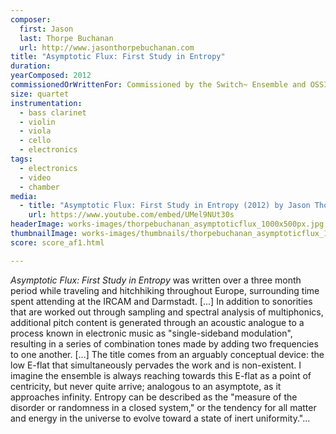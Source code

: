 ```yaml
---
composer:
  first: Jason
  last: Thorpe Buchanan
  url: http://www.jasonthorpebuchanan.com
title: "Asymptotic Flux: First Study in Entropy"
duration:
yearComposed: 2012
commissionedOrWrittenFor: Commissioned by the Switch~ Ensemble and OSSIA
size: quartet
instrumentation:
  - bass clarinet
  - violin
  - viola
  - cello
  - electronics
tags:
  - electronics
  - video
  - chamber
media:
  - title: "Asymptotic Flux: First Study in Entropy (2012) by Jason Thorpe Buchanan"
    url: https://www.youtube.com/embed/UMel9NUt30s
headerImage: works-images/thorpebuchanan_asymptoticflux_1000x500px.jpg
thumbnailImage: works-images/thumbnails/thorpebuchanan_asymptoticflux_1000x500px.jpg
score: score_af1.html

---
```

<em>Asymptotic Flux: First Study in Entropy</em> was written over a three month period while traveling and hitchhiking throughout Europe, surrounding time spent attending at the IRCAM and Darmstadt. [...] In addition to sonorities that are worked out through sampling and spectral analysis of multiphonics, additional pitch content is generated through an acoustic analogue to a process known in electronic music as "single-sideband modulation", resulting in a series of combination tones made by adding two frequencies to one another. [...] The title comes from an arguably conceptual device: the low E-flat that simultaneously pervades the work and is non-existent. I imagine the ensemble is always reaching towards this E-flat as a point of centricity, but never quite arrive; analogous to an asymptote, as it approaches infinity. Entropy can be described as the "measure of the disorder or randomness in a closed system," or the tendency for all matter and energy in the universe to evolve toward a state of inert uniformity."...
